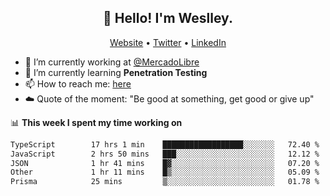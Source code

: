 <h2 align="center">👋 Hello! I'm Weslley.</h2>
<p align="center">
  <a href="http://weslleyneri.com.br">Website</a> •
  <a href="https://twitter.com/Weslley_Neri">Twitter</a> •
  <a href="https://www.linkedin.com/in/weslley-neri-3658908b">LinkedIn</a>
</p>


- 🔭 I’m currently working at [@MercadoLibre](https://github.com/mercadolibre)
- 🌱 I’m currently learning **Penetration Testing**
- 📫 How to reach me: [here](mailto:weslley39@gmail.com)
- ☁️ Quote of the moment: "Be good at something, get good or give up"

📊 **This week I spent my time working on**
<!--START_SECTION:waka-->

```txt
TypeScript        17 hrs 1 min    ██████████████████░░░░░░░   72.40 %
JavaScript        2 hrs 50 mins   ███░░░░░░░░░░░░░░░░░░░░░░   12.12 %
JSON              1 hr 41 mins    █▓░░░░░░░░░░░░░░░░░░░░░░░   07.20 %
Other             1 hr 11 mins    █▒░░░░░░░░░░░░░░░░░░░░░░░   05.09 %
Prisma            25 mins         ▒░░░░░░░░░░░░░░░░░░░░░░░░   01.78 %
```

<!--END_SECTION:waka-->

<!-- Inspired by https://github.com/gruselhaus/gruselhaus -->